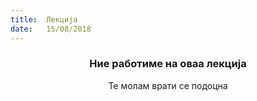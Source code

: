 ```yaml
---
title:  Лекција
date:   15/08/2018
---
```


### <center>Ние работиме на оваа лекција</center>
<center>Те молам врати се подоцна</center>